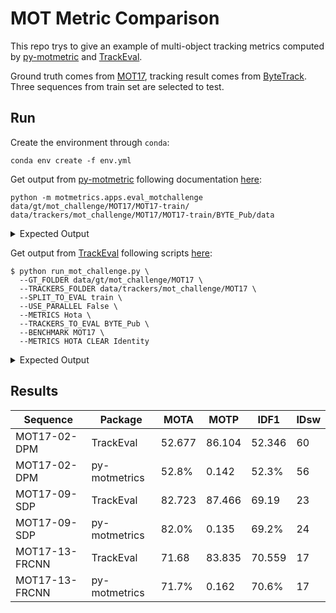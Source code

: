 # MOT Metric Comparison

This repo trys to give an example of multi-object tracking metrics computed by [py-motmetric](https://github.com/cheind/py-motmetrics) and [TrackEval](https://github.com/JonathonLuiten/TrackEval).

Ground truth comes from [MOT17](https://motchallenge.net/data/MOT17/), tracking result comes from [ByteTrack](https://motchallenge.net/method/MOT=4809&chl=10). Three sequences from train set are selected to test.

## Run

Create the environment through `conda`:

```shell
conda env create -f env.yml
```



Get output from [py-motmetric](https://github.com/cheind/py-motmetrics) following documentation [here](https://github.com/cheind/py-motmetrics#motchallenge-compatibility):

``` shell
python -m motmetrics.apps.eval_motchallenge data/gt/mot_challenge/MOT17/MOT17-train/ data/trackers/mot_challenge/MOT17/MOT17-train/BYTE_Pub/data
```

<details>
<summary>Expected Output</summary>

```shell
04:34:05 INFO - Found 3 groundtruths and 3 test files.
04:34:05 INFO - Available LAP solvers ['scipy']
04:34:05 INFO - Default LAP solver 'scipy'
04:34:05 INFO - Loading files.
04:34:05 INFO - Comparing MOT17-13-FRCNN...
04:34:06 INFO - Comparing MOT17-02-DPM...
04:34:07 INFO - Comparing MOT17-09-SDP...
04:34:07 INFO - Running metrics
04:34:07 INFO - partials: 0.168 seconds.
04:34:07 INFO - mergeOverall: 0.169 seconds.
                IDF1   IDP   IDR  Rcll  Prcn  GT MT PT ML  FP    FN IDs   FM  MOTA  MOTP IDt IDa IDm
MOT17-13-FRCNN 70.6% 82.7% 61.5% 73.1% 98.3% 110 58 28 24 147  3133  17   37 71.7% 0.162  37   6  27
MOT17-02-DPM   52.3% 73.1% 40.8% 54.4% 97.7%  62 21 21 20 238  8467  56  134 52.8% 0.142  62   8  17
MOT17-09-SDP   69.2% 75.0% 64.2% 84.0% 98.2%  26 18  7  1  83   850  24   49 82.0% 0.135  26   3   6
OVERALL        61.4% 77.0% 51.1% 65.0% 98.0% 198 97 56 45 468 12450  97  220 63.4% 0.148 125  17  50
04:34:07 INFO - Completed
```
  
</details>

Get output from [TrackEval](https://github.com/JonathonLuiten/TrackEval) following scripts [here](https://github.com/JonathonLuiten/TrackEval/blob/master/scripts/run_mot_challenge.py):

```shell
$ python run_mot_challenge.py \
  --GT_FOLDER data/gt/mot_challenge/MOT17 \
  --TRACKERS_FOLDER data/trackers/mot_challenge/MOT17 \
  --SPLIT_TO_EVAL train \
  --USE_PARALLEL False \
  --METRICS Hota \
  --TRACKERS_TO_EVAL BYTE_Pub \
  --BENCHMARK MOT17 \
  --METRICS HOTA CLEAR Identity
```

<details>
<summary>Expected Output</summary>

```shell
Eval Config:
USE_PARALLEL         : False
NUM_PARALLEL_CORES   : 8
BREAK_ON_ERROR       : True
RETURN_ON_ERROR      : False
LOG_ON_ERROR         : /opt/homebrew/Caskroom/miniforge/base/envs/mm-diff/lib/python3.8/site-packages/error_log.txt
PRINT_RESULTS        : True
PRINT_ONLY_COMBINED  : False
PRINT_CONFIG         : True
TIME_PROGRESS        : True
DISPLAY_LESS_PROGRESS : False
OUTPUT_SUMMARY       : True
OUTPUT_EMPTY_CLASSES : True
OUTPUT_DETAILED      : True
PLOT_CURVES          : True

MotChallenge2DBox Config:
PRINT_CONFIG         : True
GT_FOLDER            : data/gt/mot_challenge/MOT17
TRACKERS_FOLDER      : data/trackers/mot_challenge/MOT17
OUTPUT_FOLDER        : None
TRACKERS_TO_EVAL     : ['BYTE_Pub']
CLASSES_TO_EVAL      : ['pedestrian']
BENCHMARK            : MOT17
SPLIT_TO_EVAL        : train
INPUT_AS_ZIP         : False
DO_PREPROC           : True
TRACKER_SUB_FOLDER   : data
OUTPUT_SUB_FOLDER    :
TRACKER_DISPLAY_NAMES : None
SEQMAP_FOLDER        : None
SEQMAP_FILE          : None
SEQ_INFO             : None
GT_LOC_FORMAT        : {gt_folder}/{seq}/gt/gt.txt
SKIP_SPLIT_FOL       : False

CLEAR Config:
METRICS              : ['HOTA', 'CLEAR', 'Identity']
THRESHOLD            : 0.5
PRINT_CONFIG         : True

Identity Config:
METRICS              : ['HOTA', 'CLEAR', 'Identity']
THRESHOLD            : 0.5
PRINT_CONFIG         : True

Evaluating 1 tracker(s) on 3 sequence(s) for 1 class(es) on MotChallenge2DBox dataset using the following metrics: HOTA, CLEAR, Identity, Count


Evaluating BYTE_Pub

    MotChallenge2DBox.get_raw_seq_data(BYTE_Pub, MOT17-02-DPM)             0.1422 sec
    MotChallenge2DBox.get_preprocessed_seq_data(pedestrian)                0.0598 sec
    HOTA.eval_sequence()                                                   0.0907 sec
    CLEAR.eval_sequence()                                                  0.0145 sec
    Identity.eval_sequence()                                               0.0040 sec
    Count.eval_sequence()                                                  0.0000 sec
1 eval_sequence(MOT17-02-DPM, BYTE_Pub)                                  0.3124 sec
    MotChallenge2DBox.get_raw_seq_data(BYTE_Pub, MOT17-09-SDP)             0.0536 sec
    MotChallenge2DBox.get_preprocessed_seq_data(pedestrian)                0.0457 sec
    HOTA.eval_sequence()                                                   0.0694 sec
    CLEAR.eval_sequence()                                                  0.0101 sec
    Identity.eval_sequence()                                               0.0025 sec
    Count.eval_sequence()                                                  0.0000 sec
2 eval_sequence(MOT17-09-SDP, BYTE_Pub)                                  0.1821 sec
    MotChallenge2DBox.get_raw_seq_data(BYTE_Pub, MOT17-13-FRCNN)           0.0986 sec
    MotChallenge2DBox.get_preprocessed_seq_data(pedestrian)                0.0676 sec
    HOTA.eval_sequence()                                                   0.1027 sec
    CLEAR.eval_sequence()                                                  0.0158 sec
    Identity.eval_sequence()                                               0.0043 sec
    Count.eval_sequence()                                                  0.0000 sec
3 eval_sequence(MOT17-13-FRCNN, BYTE_Pub)                                0.2904 sec

All sequences for BYTE_Pub finished in 0.79 seconds

HOTA: BYTE_Pub-pedestrian          HOTA      DetA      AssA      DetRe     DetPr     AssRe     AssPr     LocA      OWTA      HOTA(0)   LocA(0)   HOTALocA(0)
MOT17-02-DPM                       45.64     45.475    45.959    47.51     85.359    54.791    65.744    87.5      46.709    53.551    84.211    45.096
MOT17-09-SDP                       57.674    71.003    46.911    74.766    87.348    60.033    64.682    88.413    59.214    67.925    85.985    58.405
MOT17-13-FRCNN                     59.349    59.762    59.075    62.517    84.083    73.721    69.45     85.644    60.769    70.861    83.279    59.012
COMBINED                           52.442    53.964    51.101    56.508    85.275    62.937    67.147    87.008    53.724    61.937    84.214    52.159

CLEAR: BYTE_Pub-pedestrian         MOTA      MOTP      MODA      CLR_Re    CLR_Pr    MTR       PTR       MLR       sMOTA     CLR_TP    CLR_FN    CLR_FP    IDSW      MT        PT        ML        Frag
MOT17-02-DPM                       52.677    86.104    53        54.33     97.612    32.258    37.097    30.645    45.128    10095     8486      247       60        20        23        19        120
MOT17-09-SDP                       82.723    87.466    83.155    84.376    98.574    73.077    23.077    3.8462    72.148    4493      832       65        23        19        6         1         43
MOT17-13-FRCNN                     71.68     83.835    71.826    73.089    98.302    52.727    25.455    21.818    59.865    8509      3133      147       17        58        28        24        35
COMBINED                           63.402    85.533    63.683    64.974    98.051    48.99     28.788    22.222    54.002    23097     12451     459       100       97        57        44        198

Identity: BYTE_Pub-pedestrian      IDF1      IDR       IDP       IDTP      IDFN      IDFP
MOT17-02-DPM                       52.346    40.741    73.197    7570      11011     2772
MOT17-09-SDP                       69.19     64.207    75.011    3419      1906      1139
MOT17-13-FRCNN                     70.559    61.51     82.729    7161      4481      1495
COMBINED                           61.417    51.058    77.05     18150     17398     5406

Count: BYTE_Pub-pedestrian         Dets      GT_Dets   IDs       GT_IDs
MOT17-02-DPM                       10342     18581     39        62
MOT17-09-SDP                       4558      5325      23        26
MOT17-13-FRCNN                     8656      11642     70        110
COMBINED                           23556     35548     132       198

Timing analysis:
MotChallenge2DBox.get_raw_seq_data                                     0.2944 sec
MotChallenge2DBox.get_preprocessed_seq_data                            0.1731 sec
HOTA.eval_sequence                                                     0.2629 sec
CLEAR.eval_sequence                                                    0.0404 sec
Identity.eval_sequence                                                 0.0108 sec
Count.eval_sequence                                                    0.0000 sec
eval_sequence                                                          0.7850 sec
Evaluator.evaluate                                                     1.6773 sec
```
</details>

## Results

| Sequence      | Package       | MOTA   | MOTP  | IDF1  | IDsw |
|---------------|---------------|--------|-------|-------|------|
| MOT17-02-DPM  | TrackEval     | 52.677 | 86.104| 52.346| 60   |
| MOT17-02-DPM  | py-motmetrics | 52.8%  | 0.142 | 52.3% | 56   |
| MOT17-09-SDP  | TrackEval     | 82.723 | 87.466| 69.19 | 23   |
| MOT17-09-SDP  | py-motmetrics | 82.0%  | 0.135 | 69.2% | 24   |
| MOT17-13-FRCNN| TrackEval     | 71.68  | 83.835| 70.559| 17   |
| MOT17-13-FRCNN| py-motmetrics | 71.7%  | 0.162 | 70.6% | 17   |
